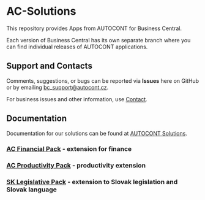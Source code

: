 # AC-Solutions

This repository provides Apps from AUTOCONT for Business Central.

Each version of Business Central has its own separate branch where you can find individual releases of AUTOCONT applications.

## Support and Contacts

Comments, suggestions, or bugs can be reported via **Issues** here on GitHub or by emailing [bc_support@autocont.cz](mailto:bc_support@autocont.cz).  

For business issues and other information, use [Contact](https://www.acdynamics365.cz/kontakt).

## Documentation

Documentation for our solutions can be found at [AUTOCONT Solutions](https://www.acdynamics365.cz/docs/en-us/dynamics365/business-central/AC-Solutions/ac-solutions.html).

### [AC Financial Pack](https://www.acdynamics365.cz/docs/cs-cz/dynamics365/business-central/AC-FinancialPack/ac-finance-pack.html) - extension for finance

### [AC Productivity Pack](https://www.acdynamics365.cz/docs/cs-cz/dynamics365/business-central/AC-ProductivityPack/ac-productivity-pack.html) - productivity extension  

### [SK Legislative Pack](https://www.acdynamics365.cz/docs/cs-cz/dynamics365/business-central/AC-SK/ac-sk-legislative-pack.html) - extension to Slovak legislation and Slovak language  
